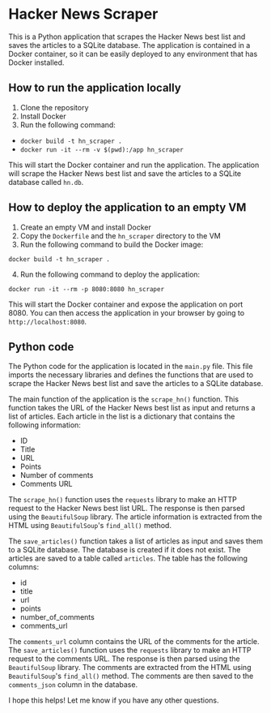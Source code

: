 # Hacker News Scraper

This is a Python application that scrapes the Hacker News best list and saves the articles to a SQLite database. The application is contained in a Docker container, so it can be easily deployed to any environment that has Docker installed.

## How to run the application locally

1. Clone the repository
2. Install Docker
3. Run the following command:

* `docker build -t hn_scraper .`
* `docker run -it --rm -v $(pwd):/app hn_scraper`

This will start the Docker container and run the application. The application will scrape the Hacker News best list and save the articles to a SQLite database called `hn.db`.

## How to deploy the application to an empty VM

1. Create an empty VM and install Docker
2. Copy the `Dockerfile` and the `hn_scraper` directory to the VM
3. Run the following command to build the Docker image:

`
docker build -t hn_scraper .
`

4. Run the following command to deploy the application:

`
docker run -it --rm -p 8080:8080 hn_scraper
`

This will start the Docker container and expose the application on port 8080. You can then access the application in your browser by going to `http://localhost:8080`.

## Python code

The Python code for the application is located in the `main.py` file. This file imports the necessary libraries and defines the functions that are used to scrape the Hacker News best list and save the articles to a SQLite database.

The main function of the application is the `scrape_hn()` function. This function takes the URL of the Hacker News best list as input and returns a list of articles. Each article in the list is a dictionary that contains the following information:

* ID
* Title
* URL
* Points
* Number of comments
* Comments URL

The `scrape_hn()` function uses the `requests` library to make an HTTP request to the Hacker News best list URL. The response is then parsed using the `BeautifulSoup` library. The article information is extracted from the HTML using `BeautifulSoup`'s `find_all()` method.

The `save_articles()` function takes a list of articles as input and saves them to a SQLite database. The database is created if it does not exist. The articles are saved to a table called `articles`. The table has the following columns:

* id
* title
* url
* points
* number_of_comments
* comments_url

The `comments_url` column contains the URL of the comments for the article. The `save_articles()` function uses the `requests` library to make an HTTP request to the comments URL. The response is then parsed using the `BeautifulSoup` library. The comments are extracted from the HTML using `BeautifulSoup`'s `find_all()` method. The comments are then saved to the `comments_json` column in the database.

I hope this helps! Let me know if you have any other questions.
